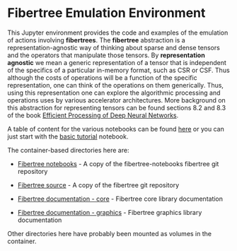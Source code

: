 # Fibertree Emulation Environment

This Jupyter environment provides the code and examples of the
emulation of actions involving **fibertrees**. The **fibertree**
abstraction is a representation-agnostic way of thinking about sparse
and dense tensors and the operators that manipulate those tensors. By
**representation agnostic** we mean a generic representation of a
tensor that is independent of the specifics of a particular in-memory
format, such as CSR or CSF. Thus although the costs of operations will
be a function of the specific representation, one can think of the
operations on them generically. Thus, using this representation one
can explore the algorithmic processing and operations uses by various
accelerator architectures. More background on this abstraction for
representing tensors can be found sections 8.2 and 8.3 of the book
[Efficient Processing of Deep Neural
Networks](https://tinyurl.com/EfficientDNNBook).

A table of content for the various notebooks can be found [here](./fibertree-notebooks/notebooks/start-here.ipynb)
or you can just start with the [basic tutorial](./fibertree-notebooks/notebooks/basic/fibertree.ipynb) notebook.

The container-based directories here are:

- [Fibertree notebooks](./fibertree-notebooks/notebooks) - A copy of the fibertree-notebooks fibertree git repository

- [Fibertree source](./src/fibertree) - A copy of the fibertree git repository

- [Fibertree documentation - core](./doc/fibertree/core/index.html) - Fibertree core library documentation

- [Fibertree documentation - graphics](./doc/fibertree/graphics/index.html) - Fibertree graphics library documentation

Other directories here have probably been mounted as volumes in the container.

